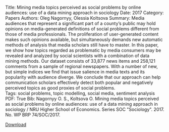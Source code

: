 Title: Mining media topics perceived as social problems by online audiences: use of a data mining approach in sociology
Date: 2017
Category: Papers
Authors: Oleg Nagornyy, Olessia Koltsova
Summary: Media audiences that represent a significant part of a county’s public may hold opinions on media-generated definitions of social problems different from those of media professionals. The proliferation of user-generated content makes such opinions available, but simultaneously demands new automatic methods of analysis that media scholars still have to master. In this paper, we show how topics regarded as problematic by media consumers may be revealed and analyzed by social scientists with a combination of data mining methods. Our dataset consists of 33,877 news items and 258,121 comments from a sample of regional newspapers. With a number of new, but simple indices we find that issue salience in media texts and its popularity with audience diverge. We conclude that our approach can help communication scholars effectively detect both popular and negatively perceived topics as good proxies of social problems.  
Tags: social problems, topic modelling, social media, sentiment analysis
PDF: True
Bib: Nagornyy O. S., Koltsova O. Mining media topics perceived as social problems by online audiences: use of a data mining approach in sociology / NRU Higher School of Economics. Series SOC "Sociology". 2017. No. WP BRP 74/SOC/2017.

[Download]({filename}/pdfs/mining-media-topics-perceived-as-social-problems-by-online-audiences.pdf)